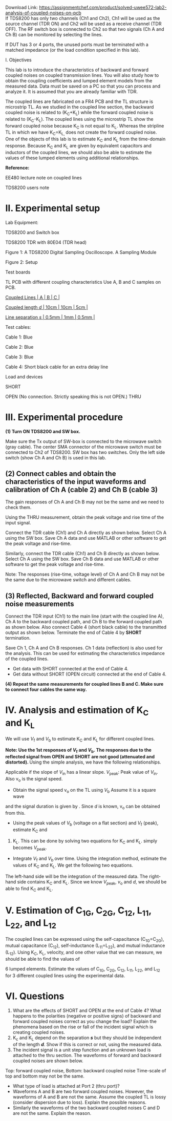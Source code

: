 Download Link: https://assignmentchef.com/product/solved-uwee572-lab2-analysis-of-coupled-noises-on-pcb
<br>
If TDS8200 has only two channels (Ch1 and Ch2), Ch1 will be used as the source channel (TDR ON) and Ch2 will be used as a receive channel (TDR OFF).   The RF switch box is connected to Ch2 so that two signals (Ch A and Ch B) can be monitored by selecting the lines.

If DUT has 3 or 4 ports, the unused ports must be terminated with a matched impedance (or the load condition specified in this lab).

I. Objectives

This lab is to introduce the characteristics of backward and forward coupled noises on coupled transmission lines.  You will also study how to obtain the coupling coefficients and lumped element models from the measured data.  Data must be saved on a PC so that you can process and analyze it. It is assumed that you are already familiar with TDR.

The coupled lines are fabricated on a FR4 PCB and the TL structure is microstrip TL.  As we studied in the coupled line section, the backward coupled noise is related to (K<sub>C</sub>+K<sub>L</sub>) while the forward coupled noise is related to (K<sub>C</sub>-K<sub>L</sub>). The coupled lines using the microstrip TL show the forward coupled noise because K<sub>C</sub> is not equal to K<sub>L</sub>. Whereas the stripline TL in which we have K<sub>C</sub>=K<sub>L, </sub>does not create the forward coupled noise. One of the objects of this lab is to estimate K<sub>C</sub> and K<sub>L</sub> from the time-domain response. Because K<sub>C</sub> and K<sub>L</sub> are given by equivalent capacitors and inductors of the coupled lines, we should also be able to estimate the values of these lumped elements using additional relationships.

<strong>Reference:</strong>

EE480 lecture note on coupled lines

TDS8200 users note

<h1>II. Experimental setup</h1>

Lab Equipment:

TDS8200 and Switch box

TDS8200 TDR with 80E04 (TDR head)

Figure 1: A TDS8200 Digital Sampling Oscilloscope. A Sampling Module

Figure 2: Setup

Test boards

TL PCB with different coupling characteristics Use A, B and C samples on PCB.

<u> Coupled Lines              |             A          |             B          |             C          |</u>

<u> Coupled length     <em>d</em>       |            10cm     |            10cm     |            5cm       |</u>

<u> Line separation     <em>s</em>       |            0.5mm  |            1mm     |            0.5mm  |</u>

Test cables:

Cable 1: Blue

Cable 2: Blue

Cable 3: Blue

Cable 4: Short black cable for an extra delay line

Load and devices

SHORT

OPEN (No connection.   Strictly speaking this is not OPEN.) THRU

<h1>III. Experimental procedure</h1>

<strong>(1) Turn ON TDS8200 and SW box.</strong>

Make sure the Tx output of SW-box is connected to the microwave switch (gray cable). The center SMA connector of the microwave switch must be connected to Ch2 of TDS8200. SW box has two switches.  Only the left side switch (show Ch A and Ch B) is used in this lab.

<h2>(2) Connect cables and obtain the characteristics of the input waveforms and calibration of Ch A (cable 2) and Ch B (cable 3)</h2>

The gain responses of Ch A and Ch B may not be the same and we need to check them.

Using the THRU measurement, obtain the peak voltage and rise time of the input signal.

Connect the TDR cable (Ch1) and Ch A directly as shown below. Select Ch A using the SW box.  Save Ch A data and use MATLAB or other software to get the peak voltage and rise-time.

Similarly, connect the TDR cable (Ch1) and Ch B directly as shown below. Select Ch A using the SW box.  Save Ch B data and use MATLAB or other software to get the peak voltage and rise-time.

Note: The responses (rise-time, voltage level) of Ch A and Ch B may not be the same due to the microwave switch and different cables.

<h2> (3) Reflected, Backward and forward coupled noise measurements</h2>

Connect the TDR input (Ch1) to the main line (start with the coupled line A), Ch A to the backward coupled path, and Ch B to the forward coupled path as shown below.  Also connect Cable 4 (short black cable) to the transmitted output as shown below.  Terminate the end of Cable 4 by <strong>SHORT </strong>termination.

Save Ch 1, Ch A and Ch B responses.  Ch 1 data (reflection) is also used for the analysis. This can be used for estimating the characteristics impedance of the coupled lines.

<ul>

 <li>Get data with SHORT connected at the end of Cable 4.</li>

 <li>Get data without SHORT (OPEN circuit) connected at the end of Cable 4.</li>

</ul>

<strong>(4) Repeat the same measurements for coupled lines B and C.  Make sure to connect four cables the same way.</strong>

<h1>IV. Analysis and estimation of K<sub>C</sub> and K<sub>L</sub></h1>

We will use <em>V</em><sub>f</sub> and <em>V</em><sub>b</sub> to estimate K<sub>C</sub> and K<sub>L</sub> for different coupled lines.

<strong>Note:  Use the 1st responses of <em>V</em></strong><strong><sub>f</sub> and <em>V</em></strong><strong><sub>b</sub>. The responses due to the reflected signal from OPEN and SHORT are not good (attenuated and distorted). </strong>Using the simple analysis, we have the following relationships.

<sub> </sub>

Applicable if the slope of <em>V</em><sub>in</sub> has a linear slope.         <em>V</em><sub>peak</sub>: Peak value of <em>V</em><sub>in</sub>. Also v<sub>o</sub> is the signal speed.




<ul>

 <li>Obtain the signal speed v<sub>o</sub> on the TL using <em>V</em><sub>b</sub> Assume it is a square wave</li>

</ul>

and the signal duration is given by .  Since <em>d </em>is known, v<sub>o</sub> can be obtained from this.

<ul>

 <li>Using the peak values of <em>V</em><sub>b</sub> (voltage on a flat section) and <em>V</em><sub>f</sub> (peak), estimate K<sub>C</sub> and</li>

</ul>

<ol>

 <li>K<sub>L</sub>. This can be done by solving two equations for K<sub>C</sub> and K<sub>L</sub>.  simply becomes <em>V</em><sub>peak</sub>.</li>

</ol>

<ul>

 <li>Integrate <em>V</em><sub>f</sub> and <em>V</em><sub>b </sub>over time.  Using the integration method, estimate the values of K<sub>C</sub> and K<sub>L</sub>. We get the following two equations.</li>

</ul>

The left-hand side will be the integration of the measured data.  The right-hand side contains K<sub>C</sub> and K<sub>L</sub>.  Since we know <em>V</em><em><sub>p</sub></em><sub>eak</sub>, <em>v</em><sub>o</sub> and <em>d</em>, we should be able to find K<sub>C</sub> and K<sub>L</sub>.

<h1>V. Estimation of C<sub>1G</sub>, C<sub>2G</sub>, C<sub>12</sub>, L<sub>11</sub>, L<sub>22</sub>, and L<sub>12</sub></h1>

The coupled lines can be expressed using the self-capacitance (C<sub>1G</sub>=C<sub>2G</sub>), mutual capacitance (C<sub>12</sub>), self-inductance (L<sub>11</sub>=L<sub>22</sub>), and mutual inductance (L<sub>12</sub>).  Using K<sub>C</sub>, K<sub>L</sub>, velocity, and one other value that we can measure, we should be able to find the values of

6 lumped elements.  Estimate the values of C<sub>1G</sub>, C<sub>2G</sub>, C<sub>12</sub>, L<sub>11</sub>, L<sub>22</sub>, and L<sub>12 </sub>for 3 different coupled lines using the experimental data.

<h1>VI. Questions</h1>

<ol>

 <li>What are the effects of SHORT and OPEN at the end of Cable 4? What happens to the polarities (negative or positive signs) of backward and forward coupled noises correct as you change the load?  Explain the phenomena based on the rise or fall of the incident signal which is creating coupled noises.</li>

 <li>K<sub>c</sub> and K<sub>L</sub> depend on the separation <strong><em>s</em></strong> but they should be independent of the length <strong><em>d</em></strong>. Show if this is correct or not, using the measured data.</li>

 <li>The incident signal is a unit step function and an unknown load is attached to the thru section. The waveforms of forward and backward coupled noises are shown below.</li>

</ol>

Top: forward coupled noise, Bottom: backward coupled noise Time-scale of top and bottom may not be the same.

<ul>

 <li>What type of load is attached at Port 2 (thru port)?</li>

 <li>Waveforms A and B are two forward coupled noises. However, the waveforms of A and B are not the same.  Assume the coupled TL is lossy (consider dispersion due to loss). Explain the possible reasons.</li>

 <li>Similarly the waveforms of the two backward coupled noises C and D are not the same. Explain the reason.</li>

</ul>